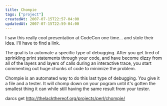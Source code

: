 ```yaml
---
title: Chompie
tags: ["project"]
createdAt: 2007-07-15T22:57-04:00
updatedAt: 2007-07-15T22:59-04:00
---
```


I saw this really cool presentation at CodeCon one time... and stole their idea. I'll have to find a link.

The goal is to automate a specific type of debugging. After you get tired of sprinkling print statements through your code, and have become dizzy from all of the layers and layers of calls during an interactive trace, you start commenting out huge chunks of code to minimize the problem.

Chompie is an automated way to do this last type of debugging. You give it a file and a tester. It will chomp down on your pogram until it's gotten the smallest thing it can while still having the same result from your tester.

darcs get http://thelackthereof.org/projects/perl/chompie/


